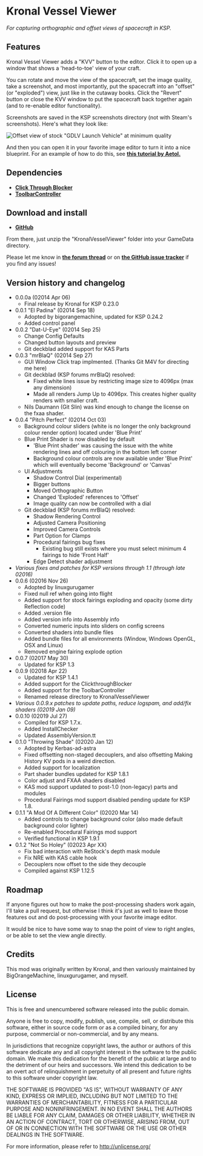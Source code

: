 # Kronal Vessel Viewer

*For capturing orthographic and offset views of spacecraft in KSP.*

## Features

Kronal Vessel Viewer adds a "KVV" button to the editor.  Click it to open up a window that shows a 'head-to-toe' view of your craft.

You can rotate and move the view of the spacecraft, set the image quality, take a screenshot, and most importantly, put the spacecraft into an "offset" (or "exploded") view, just like in the cutaway books.  Click the "Revert" button or close the KVV window to put the spacecraft back together again (and to re-enable editor functionality).

Screenshots are saved in the KSP screenshots directory (not with Steam's screenshots). Here's what they look like:

![Offset view of stock "GDLV Launch Vehicle" at minimum quality](https://raw.githubusercontent.com/Kerbas-ad-astra/KronalVesselViewer/master/front_GDLV3_1.png)

And then you can open it in your favorite image editor to turn it into a nice blueprint.  For an example of how to do this, see [**this tutorial by Aetol.**](https://imgur.com/a/jvgzyz4)

## Dependencies

- [**Click Through Blocker**](https://forum.kerbalspaceprogram.com/index.php?/topic/170747-141-click-through-blocker/)
- [**ToolbarController**](https://forum.kerbalspaceprogram.com/index.php?/topic/169509-112x-toolbar-controller-for-modders/)

## Download and install

- [**GitHub**](https://github.com/Kerbas-ad-astra/KronalVesselViewer/releases)

From there, just unzip the "KronalVesselViewer" folder into your GameData directory.

Please let me know in [**the forum thread**](https://forum.kerbalspaceprogram.com/index.php?/topic/190989-18x-kronal-vessel-viewer-kvv-010-throwing-shade-02020-jan-12/) or on [**the GitHub issue tracker**](https://github.com/Kerbas-ad-astra/KronalVesselViewer/issues) if you find any issues!

## Version history and changelog

- 0.0.0a (02014 Apr 06)
	- Final release by Kronal for KSP 0.23.0
- 0.0.1 "El Padina" (02014 Sep 18)
	- Adopted by bigorangemachine, updated for KSP 0.24.2
	- Added control panel
- 0.0.2 "Dat-U-Eye" (02014 Sep 25)
	- Change Config Defaults
	- Changed button layouts and preview
	- Git deckblad added support for KAS Parts
- 0.0.3 "mrBlaQ" (02014 Sep 27)
	- GUI Window Click trap implmented. (Thanks Git M4V for directing me here)
	- Git deckblad (KSP forums mrBlaQ) resolved:
		- Fixed white lines issue by restricting image size to 4096px (max any dimension)
		- Made all renders Jump Up to 4096px. This creates higher quality renders with smaller craft.
	- Nils Daumann (Git Slin) was kind enough to change the license on the fxaa shader.
- 0.0.4 "Pitch Perfect" (02014 Oct 03)
	- Background colour sliders (white is no longer the only background colour render option) located under 'Blue Print'
	- Blue Print Shader is now disabled by default
		- 'Blue Print shader' was causing the issue with the white rendering lines and off colouring in the bottom left corner
		- Background colour controls are now available under 'Blue Print' which will eventually become 'Background' or 'Canvas'
	- UI Adjustments
		- Shadow Control Dial (experimental)
		- Bigger buttons
		- Moved Orthographic Button
		- Changed 'Exploded' references to 'Offset'
		- Image quality can now be controlled with a dial
	- Git deckblad (KSP forums mrBlaQ) resolved:
		- Shadow Rendering Control
		- Adjusted Camera Positioning
		- Improved Camera Controls
		- Part Option for Clamps
		- Procedural fairings bug fixes
			- Existing bug still exists where you must select minimum 4 fairings to hide 'Front Half'
		- Edge Detect shader adjustment
- *Various fixes and patches for KSP versions through 1.1 (through late 02016)*
- 0.0.6 (02016 Nov 26)
	- Adopted by linuxgurugamer
	- Fixed null ref when going into flight
	- Added support for stock fairings exploding and opacity (some dirty Reflection code)
	- Added .version file
	- Added version info into Assembly info
	- Converted numeric inputs into sliders on config screens
	- Converted shaders into bundle files
	- Added bundle files for all environments (Window, Windows OpenGL, OSX and Linux)
	- Removed engine fairing explode option
- 0.0.7 (02017 May 30)
	- Updated for KSP 1.3
- 0.0.9 (02018 Apr 22)
	- Updated for KSP 1.4.1
	- Added support for the ClickthroughBlocker
	- Added support for the ToolbarController
	- Renamed release directory to KronalVesselViewer
- *Various 0.0.9.x patches to update paths, reduce logspam, and add/fix shaders (02019 Jan 09)*
- 0.0.10 (02019 Jul 27)
	- Compiled for KSP 1.7.x.
	- Added InstallChecker
	- Updated AssemblyVersion.tt
- 0.1.0 "Throwing Shade" (02020 Jan 12)
	- Adopted by Kerbas-ad-astra
	- Fixed offsetting non-staged decouplers, and also offsetting Making History KV pods in a weird direction.
	- Added support for localization
	- Part shader bundles updated for KSP 1.8.1
	- Color adjust and FXAA shaders disabled
	- KAS mod support updated to post-1.0 (non-legacy) parts and modules
	- Procedural Fairings mod support disabled pending update for KSP 1.8.
- 0.1.1 "A Mod Of A Different Color" (02020 Mar 14)
	- Added controls to change background color (also made default background color lighter)
	- Re-enabled Procedural Fairings mod support
	- Verified functional in KSP 1.9.1
- 0.1.2 "Not So Holey" (02023 Apr XX)
	- Fix bad interaction with ReStock's depth mask module
	- Fix NRE with KAS cable hook
	- Decouplers now offset to the side they decouple
	- Compiled against KSP 1.12.5

## Roadmap

If anyone figures out how to make the post-processing shaders work again, I'll take a pull request, but otherwise I think it's just as well to leave those features out and do post-processing with your favorite image editor.

It would be nice to have some way to snap the point of view to right angles, or be able to set the view angle directly.

## Credits

This mod was originally written by Kronal, and then variously maintained by BigOrangeMachine, linuxgurugamer, and myself.

## License

This is free and unencumbered software released into the public domain.

Anyone is free to copy, modify, publish, use, compile, sell, or distribute this software, either in source code form or as a compiled binary, for any purpose, commercial or non-commercial, and by any means.

In jurisdictions that recognize copyright laws, the author or authors of this software dedicate any and all copyright interest in the software to the public domain. We make this dedication for the benefit of the public at large and to the detriment of our heirs and successors. We intend this dedication to be an overt act of relinquishment in perpetuity of all present and future rights to this software under copyright law.

THE SOFTWARE IS PROVIDED "AS IS", WITHOUT WARRANTY OF ANY KIND, EXPRESS OR IMPLIED, INCLUDING BUT NOT LIMITED TO THE WARRANTIES OF MERCHANTABILITY, FITNESS FOR A PARTICULAR PURPOSE AND NONINFRINGEMENT. IN NO EVENT SHALL THE AUTHORS BE LIABLE FOR ANY CLAIM, DAMAGES OR OTHER LIABILITY, WHETHER IN AN ACTION OF CONTRACT, TORT OR OTHERWISE, ARISING FROM, OUT OF OR IN CONNECTION WITH THE SOFTWARE OR THE USE OR OTHER DEALINGS IN THE SOFTWARE.

For more information, please refer to <http://unlicense.org/>
